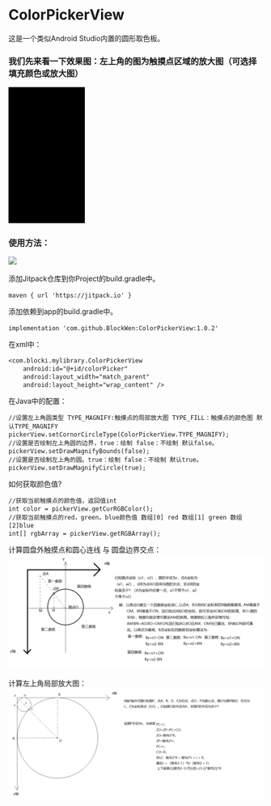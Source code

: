 # ColorPickerView
这是一个类似Android Studio内置的圆形取色板。

### 我们先来看一下效果图：左上角的图为触摸点区域的放大图（可选择填充颜色或放大图）
<img src="https://github.com/BlockWen/ColorPickerView/blob/master/pics_readme/last.gif?raw=true" width="30%" height="30%" />

### 使用方法：
[![](https://jitpack.io/v/BlockWen/ColorPickerView.svg)](https://jitpack.io/#BlockWen/ColorPickerView) 

添加Jitpack仓库到你Project的build.gradle中。

`maven { url 'https://jitpack.io' }`

添加依赖到app的build.gradle中。

`implementation 'com.github.BlockWen:ColorPickerView:1.0.2'`

在xml中：
```
<com.blocki.mylibrary.ColorPickerView
    android:id="@+id/colorPicker"
    android:layout_width="match_parent"
    android:layout_height="wrap_content" />
```

在Java中的配置：
```
//设置左上角圆类型 TYPE_MAGNIFY:触摸点的局部放大图 TYPE_FILL：触摸点的颜色图 默认TYPE_MAGNIFY
pickerView.setCornorCircleType(ColorPickerView.TYPE_MAGNIFY);
//设置是否绘制左上角圆的边界，true：绘制 false：不绘制 默认false。
pickerView.setDrawMagnifyBounds(false);
//设置是否绘制左上角的圆。true：绘制 false：不绘制 默认true。
pickerView.setDrawMagnifyCircle(true);
```

如何获取颜色值?
```
//获取当前触摸点的颜色值，返回值int
int color = pickerView.getCurRGBColor();
//获取当前触摸点的red，green，blue颜色值 数组[0] red 数组[1] green 数组[2]blue
int[] rgbArray = pickerView.getRGBArray();
```

计算圆盘外触摸点和圆心连线 与 圆盘边界交点：
![图片名称](https://github.com/BlockWen/ColorPickerView/blob/master/pics_readme/calculateNearestCoordinate.png?raw=true)

计算左上角局部放大图：
![图片名称](https://github.com/BlockWen/ColorPickerView/blob/master/pics_readme/calculateTopLeftCornerCircle.png?raw=true)
